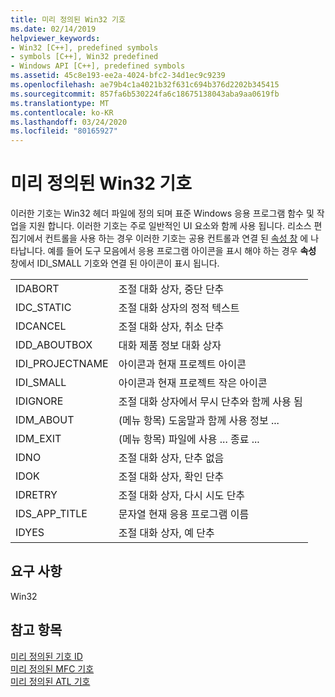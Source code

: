 ```yaml
---
title: 미리 정의된 Win32 기호
ms.date: 02/14/2019
helpviewer_keywords:
- Win32 [C++], predefined symbols
- symbols [C++], Win32 predefined
- Windows API [C++], predefined symbols
ms.assetid: 45c8e193-ee2a-4024-bfc2-34d1ec9c9239
ms.openlocfilehash: ae79b4c1a4021b32f631c694b376d2202b345415
ms.sourcegitcommit: 857fa6b530224fa6c18675138043aba9aa0619fb
ms.translationtype: MT
ms.contentlocale: ko-KR
ms.lasthandoff: 03/24/2020
ms.locfileid: "80165927"
---
```

# <a name="win32-predefined-symbols"></a>미리 정의된 Win32 기호

이러한 기호는 Win32 헤더 파일에 정의 되며 표준 Windows 응용 프로그램 함수 및 작업을 지원 합니다. 이러한 기호는 주로 일반적인 UI 요소와 함께 사용 됩니다. 리소스 편집기에서 컨트롤을 사용 하는 경우 이러한 기호는 공용 컨트롤과 연결 된 [속성 창](/visualstudio/ide/reference/properties-window) 에 나타납니다. 예를 들어 도구 모음에서 응용 프로그램 아이콘을 표시 해야 하는 경우 **속성** 창에서 IDI_SMALL 기호와 연결 된 아이콘이 표시 됩니다.

|||
|-|-|
|IDABORT|조절 대화 상자, 중단 단추|
|IDC_STATIC|조절 대화 상자의 정적 텍스트|
|IDCANCEL|조절 대화 상자, 취소 단추|
|IDD_ABOUTBOX|대화 제품 정보 대화 상자|
|IDI_PROJECTNAME|아이콘과 현재 프로젝트 아이콘|
|IDI_SMALL|아이콘과 현재 프로젝트 작은 아이콘|
|IDIGNORE|조절 대화 상자에서 무시 단추와 함께 사용 됨|
|IDM_ABOUT|(메뉴 항목) 도움말과 함께 사용 정보 ...|
|IDM_EXIT|(메뉴 항목) 파일에 사용 ... 종료 ...|
|IDNO|조절 대화 상자, 단추 없음|
|IDOK|조절 대화 상자, 확인 단추|
|IDRETRY|조절 대화 상자, 다시 시도 단추|
|IDS_APP_TITLE|문자열 현재 응용 프로그램 이름|
|IDYES|조절 대화 상자, 예 단추|

## <a name="requirements"></a>요구 사항

Win32

## <a name="see-also"></a>참고 항목

[미리 정의된 기호 ID](../windows/predefined-symbol-ids.md)<br/>
[미리 정의된 MFC 기호](../windows/mfc-predefined-symbols.md)<br/>
[미리 정의된 ATL 기호](../windows/atl-predefined-symbols.md)<br/>
